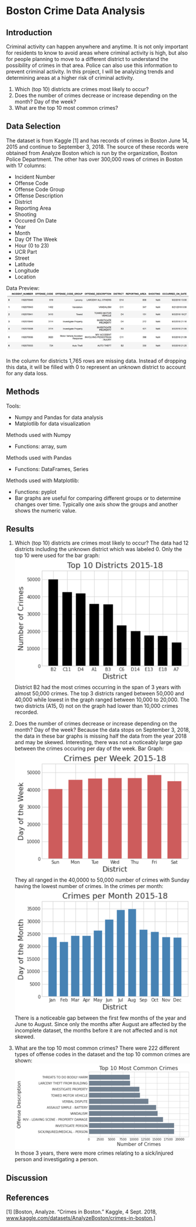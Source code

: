 # Boston Crime Data Analysis

## Introduction
Criminal activity can happen anywhere and anytime. It is not only important for residents to know to avoid areas where criminal activity is high, but also for people planning to move to a different district to understand the possibility of crimes in that area. Police can also use this information to prevent criminal activity. In this project, I will be analyizing trends and determining areas at a higher risk of criminal activity.
  1. Which (top 10) districts are crimes most likely to occur?
  2. Does the number of crimes decrease or increase depending on the month? Day of the week?
  3. What are the top 10 most common crimes?

## Data Selection
The dataset is from Kaggle [1] and has records of crimes in Boston June 14, 2015 and continue to September 3, 2018. The source of these records were obtained from Analyze Boston which is run by the organization, Boston Police Department.
The other has over 300,000 rows of crimes in Boston with 17 columns:
- Incident Number
- Offense Code
- Offense Code Group
- Offense Description
- District
- Reporting Area
- Shooting
- Occured On Date
- Year
- Month
- Day Of The Week
- Hour (0 to 23)
- UCR Part
- Street
- Latitude
- Longitude
- Location

Data Preview:
![data screenshot](graph/Sample_Data.PNG)

In the column for districts 1,765 rows are missing data. Instead of dropping this data, it will be filled with 0 to represent an unknown district to account for any data loss.


## Methods
Tools: 
- Numpy and Pandas for data analysis
- Matplotlib for data visualization

Methods used with Numpy
- Functions: array, sum 

Methods used with Pandas
- Functions: DataFrames, Series
 
Methods used with Matplotlib:
- Functions: pyplot
- Bar graphs are useful for comparing different groups or to determine changes over time. Typically one axis show the groups and another shows the numeric value.

## Results
1. Which (top 10) districts are crimes most likely to occur?
The data had 12 districts including the unknown district which was labeled 0. Only the top 10 were used for the bar graph:
![data screenshot](graph/Top_10_districts.png)
District B2 had the most crimes occurring in the span of 3 years with almost 50,000 crimes. The top 3 districts ranged between 50,000 and 40,000 while lowest in the graph ranged between 10,000 to 20,000. The two districts (A15, 0) not on the graph had lower than 10,000 crimes recorded. 


3. Does the number of crimes decrease or increase depending on the month? Day of the week?
Because the data stops on September 3, 2018, the data in these bar graphs is missing half the data from the year 2018 and may be skewed.
Interesting, there was not a noticeably large gap between the crimes occuring per day of the week.
Bar Graph:
![data screenshot](graph/Crimes_per_Week.png)
They all ranged in the 40,0000 to 50,000 number of crimes with Sunday having the lowest number of crimes.
In the crimes per month:
![data screenshot](graph/Crimes_per_Month.png)
There is a noticeable gap between the first few months of the year and June to August. Since only the months after August are affected by the incomplete dataset, the months before it are not affected and is not skewed. 

5. What are the top 10 most common crimes?
There were 222 different types of offense codes in the dataset and the top 10 common crimes are shown:
![data screenshot](graph/Top_10_Crimes.png)
In those 3 years, there were more crimes relating to a sick/injured person and investigating a person.

## Discussion

## References
[1] [Boston, Analyze. “Crimes in Boston.” Kaggle, 4 Sept. 2018, www.kaggle.com/datasets/AnalyzeBoston/crimes-in-boston.] 
